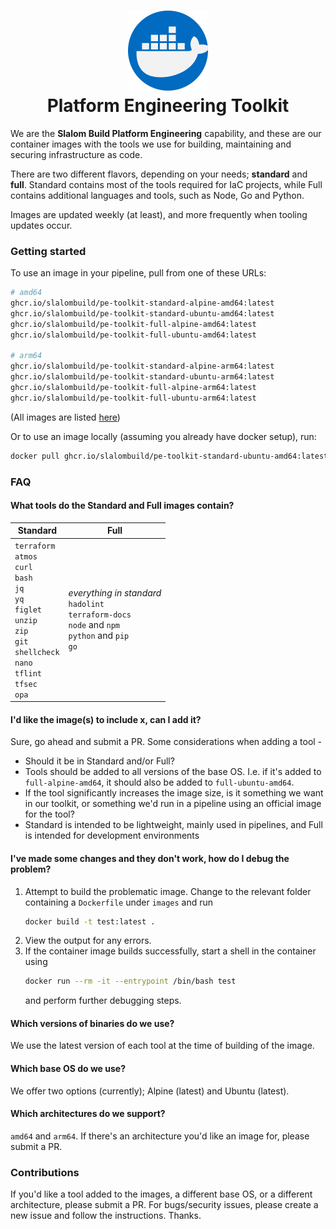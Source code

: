<h1 align="center"><img src="docker.png" width="128" height="128" alt="Platform Engineering Toolkit"/><br/>Platform Engineering Toolkit</h1>

<!--[![License MIT](https://img.shields.io/badge/license-MIT-green)](./LICENSE)
[![GitHub contributors](https://img.shields.io/github/contributors/slalombuild/platform-engineering-toolkit)](#users-and-community)-->

We are the **Slalom Build Platform Engineering** capability, and these are our container images with the tools we use for building, maintaining and securing infrastructure as code.

There are two different flavors, depending on your needs; **standard** and **full**. Standard contains most of the tools required for IaC projects, while Full contains additional languages and tools, such as Node, Go and Python.

Images are updated weekly (at least), and more frequently when tooling updates occur.

### Getting started

To use an image in your pipeline, pull from one of these URLs:

```bash
# amd64
ghcr.io/slalombuild/pe-toolkit-standard-alpine-amd64:latest
ghcr.io/slalombuild/pe-toolkit-standard-ubuntu-amd64:latest
ghcr.io/slalombuild/pe-toolkit-full-alpine-amd64:latest
ghcr.io/slalombuild/pe-toolkit-full-ubuntu-amd64:latest

# arm64
ghcr.io/slalombuild/pe-toolkit-standard-alpine-arm64:latest
ghcr.io/slalombuild/pe-toolkit-standard-ubuntu-arm64:latest
ghcr.io/slalombuild/pe-toolkit-full-alpine-arm64:latest
ghcr.io/slalombuild/pe-toolkit-full-ubuntu-arm64:latest
```
(All images are listed [here](https://github.com/orgs/SlalomBuild/packages?repo_name=platform-engineering-toolkit))

Or to use an image locally (assuming you already have docker setup), run:
```bash
docker pull ghcr.io/slalombuild/pe-toolkit-standard-ubuntu-amd64:latest
```

### FAQ

#### What tools do the Standard and Full images contain?

| Standard | Full |
| --- | --- |
| `terraform`<br/> `atmos`<br/> `curl`<br/> `bash`<br/> `jq`<br/> `yq`<br/> `figlet`<br/> `unzip`<br/> `zip`<br/> `git`<br/> `shellcheck`<br/> `nano`<br/> `tflint`<br/> `tfsec`<br/> `opa`<br/>| _everything in standard_<br/>`hadolint`<br/>`terraform-docs`<br/>`node` and `npm`<br/>`python` and `pip`<br/>`go`<br/> |

#### I'd like the image(s) to include x, can I add it?

Sure, go ahead and submit a PR. Some considerations when adding a tool -
- Should it be in Standard and/or Full?
- Tools should be added to all versions of the base OS. I.e. if it's added to `full-alpine-amd64`, it should also be added to `full-ubuntu-amd64`.
- If the tool significantly increases the image size, is it something we want in our toolkit, or something we'd run in a pipeline using an official image for the tool?
- Standard is intended to be lightweight, mainly used in pipelines, and Full is intended for development environments

#### I've made some changes and they don't work, how do I debug the problem?

1. Attempt to build the problematic image. Change to the relevant folder containing a `Dockerfile` under `images` and run 
   ```bash
   docker build -t test:latest .   
   ```
2. View the output for any errors.
3. If the container image builds successfully, start a shell in the container using 
   ```bash
   docker run --rm -it --entrypoint /bin/bash test
   ``` 
   and perform further debugging steps.

#### Which versions of binaries do we use?

We use the latest version of each tool at the time of building of the image.

#### Which base OS do we use?

We offer two options (currently); Alpine (latest) and Ubuntu (latest).

#### Which architectures do we support?

`amd64` and `arm64`. If there's an architecture you'd like an image for, please submit a PR.

### Contributions

If you'd like a tool added to the images, a different base OS, or a different architecture, please submit a PR. For bugs/security issues, please create a new issue and follow the instructions. Thanks.

